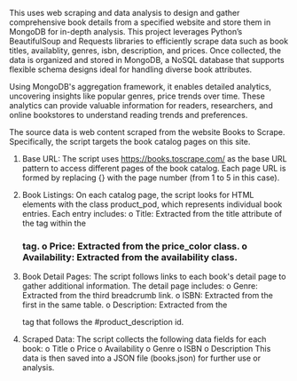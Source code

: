 This uses web scraping and data analysis to design and  gather comprehensive book details from a specified website and store them in MongoDB for in-depth analysis. This project leverages Python’s BeautifulSoup and Requests libraries to efficiently scrape data such as book titles, availablity, genres, isbn, description, and prices. Once collected, the data is organized and stored in MongoDB, a NoSQL database that supports flexible schema designs ideal for handling diverse book attributes.

Using MongoDB's aggregation framework, it enables detailed analytics, uncovering insights like popular genres,  price trends over time. These analytics can provide valuable information for readers, researchers, and online bookstores to understand reading trends and preferences. 


The source data is web content scraped from the website Books to Scrape. Specifically, the script targets the book catalog pages on this site. 
1.	Base URL: The script uses https://books.toscrape.com/ as the base URL pattern to access different pages of the book catalog. Each page URL is formed by replacing {} with the page number (from 1 to 5 in this case).

2.	Book Listings: On each catalog page, the script looks for HTML elements with the class product_pod, which represents individual book entries. Each entry includes:
o	Title: Extracted from the title attribute of the <a> tag within the <h3> tag.
o	Price: Extracted from the price_color class.
o	Availability: Extracted from the availability class.

3.	Book Detail Pages: The script follows links to each book's detail page to gather additional information. The detail page includes:
o	Genre: Extracted from the third breadcrumb link.
o	ISBN: Extracted from the first <td> in the same table.
o	Description: Extracted from the <p> tag that follows the #product_description id.

4.	Scraped Data: The script collects the following data fields for each book:
o	Title
o	Price
o	Availability
o	Genre
o	ISBN
o	Description
This data is then saved into a JSON file (books.json) for further use or analysis.
